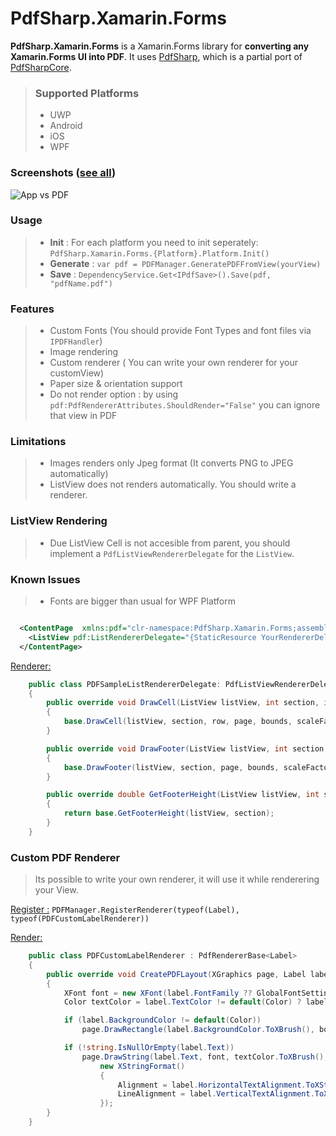 PdfSharp.Xamarin.Forms
======================

**PdfSharp.Xamarin.Forms** is a Xamarin.Forms library for **converting any Xamarin.Forms UI into PDF**. It uses [PdfSharp](http://www.pdfsharp.net/), which is a partial port of [PdfSharpCore](https://github.com/groege/PdfSharpCore).

> ### Supported Platforms
> - UWP
> - Android
> - iOS
> - WPF


### Screenshots ([see all](https://github.com/akgulebubekir/PDFSharp.Xamarin.Forms/tree/master/Screenshots))
![App vs PDF](https://raw.githubusercontent.com/akgulebubekir/PDFSharp.Xamarin.Forms/master/Screenshots/table.PNG)


### Usage
> - **Init** : For each platform you need to init seperately: `PdfSharp.Xamarin.Forms.{Platform}.Platform.Init()`
> - **Generate** : `var pdf = PDFManager.GeneratePDFFromView(yourView)`
> - **Save** :  `DependencyService.Get<IPdfSave>().Save(pdf, "pdfName.pdf")`


### Features
> - Custom Fonts (You should provide Font Types and font files via `IPDFHandler`)
> - Image rendering
> - Custom renderer ( You can write your own renderer for your customView)
> - Paper size & orientation support
> - Do not render option : by using `pdf:PdfRendererAttributes.ShouldRender="False"` you can ignore that view in PDF


### Limitations
> - Images renders only Jpeg format (It converts PNG to JPEG automatically)
> - ListView does not renders automatically. You should write a renderer.

### ListView Rendering
> - Due ListView Cell is not accesible from parent, you should implement a `PdfListViewRendererDelegate` for the `ListView`.


### Known Issues
> - Fonts are bigger than usual for WPF Platform

```xml

  <ContentPage  xmlns:pdf="clr-namespace:PdfSharp.Xamarin.Forms;assembly=PdfSharp.Xamarin.Forms">
  	<ListView pdf:ListRendererDelegate="{StaticResource YourRendererDelegate}" .../>
  </ContentPage>
```

<u>Renderer:</u>
```cs
	public class PDFSampleListRendererDelegate: PdfListViewRendererDelegate
	{
		public override void DrawCell(ListView listView, int section, int row, XGraphics page, XRect bounds, double scaleFactor)
		{
			base.DrawCell(listView, section, row, page, bounds, scaleFactor);
		}

		public override void DrawFooter(ListView listView, int section, XGraphics page, XRect bounds, double scaleFactor)
		{
			base.DrawFooter(listView, section, page, bounds, scaleFactor);
		}

		public override double GetFooterHeight(ListView listView, int section)
		{
			return base.GetFooterHeight(listView, section);
		}
	}
```


### Custom PDF Renderer
> Its possible to write your own renderer, it will use it while renderering your View.

 <u>Register :</u> `PDFManager.RegisterRenderer(typeof(Label), typeof(PDFCustomLabelRenderer))`

<u>Render:</u>

```cs
	public class PDFCustomLabelRenderer : PdfRendererBase<Label>
	{
		public override void CreatePDFLayout(XGraphics page, Label label, XRect bounds, double scaleFactor)
		{
			XFont font = new XFont(label.FontFamily ?? GlobalFontSettings.FontResolver.DefaultFontName, label.FontSize * scaleFactor);
			Color textColor = label.TextColor != default(Color) ? label.TextColor : Color.Black;

			if (label.BackgroundColor != default(Color))
				page.DrawRectangle(label.BackgroundColor.ToXBrush(), bounds);

			if (!string.IsNullOrEmpty(label.Text))
				page.DrawString(label.Text, font, textColor.ToXBrush(), bounds,
					new XStringFormat()
					{
						Alignment = label.HorizontalTextAlignment.ToXStringAlignment(),
						LineAlignment = label.VerticalTextAlignment.ToXLineAlignment(),
					});
		}
	}
```
